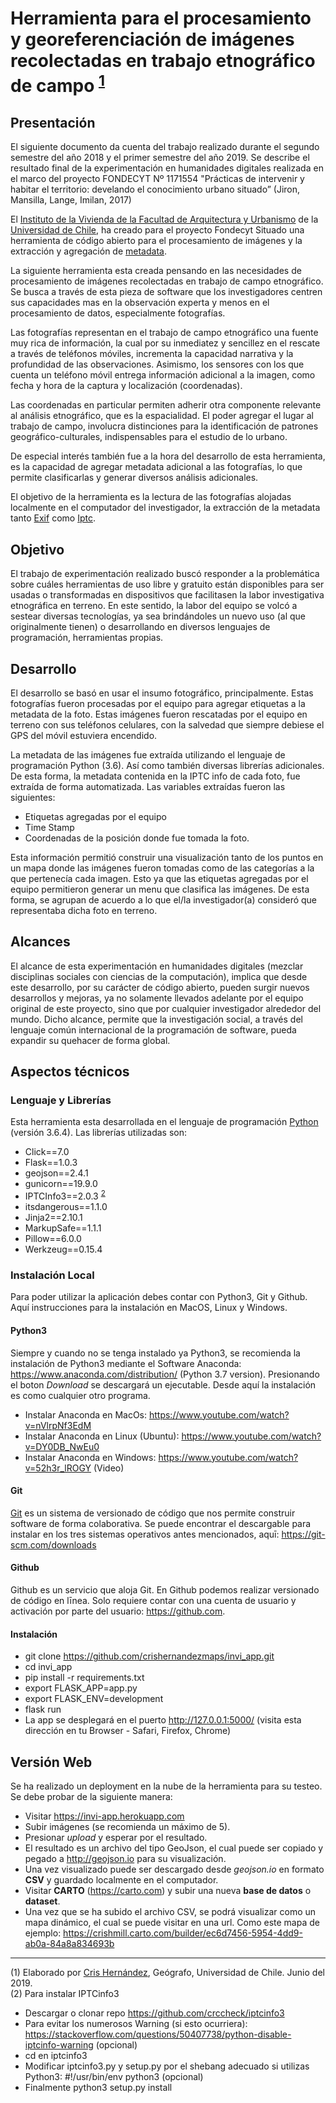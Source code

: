 #  Herramienta para el procesamiento y georeferenciación de imágenes recolectadas en trabajo etnográfico de campo <sup>[1](#foot01)</sup>

## Presentación
El siguiente documento da cuenta del trabajo realizado durante el segundo semestre del año 2018 y el primer semestre del año 2019. Se describe el resultado final de la experimentación en humanidades digitales realizada en el marco del proyecto FONDECYT Nº 1171554 "Prácticas de intervenir y habitar el territorio: develando el conocimiento urbano situado” (Jiron, Mansilla, Lange, Imilan, 2017)

El [Instituto de la Vivienda de la Facultad de Arquitectura y Urbanismo](https://vivienda.uchilefau.cl/) de la [Universidad de Chile](http://www.uchile.cl/), ha creado para el proyecto Fondecyt Situado una herramienta de código abierto para el procesamiento de imágenes y la extracción y agregación de [metadata](https://es.wikipedia.org/wiki/Metadatos).

La siguiente herramienta esta creada pensando en las necesidades de procesamiento de imágenes recolectadas en trabajo de campo etnográfico. Se busca a través de esta pieza de software que los investigadores centren sus capacidades mas en la observación experta y menos en el procesamiento de datos, especialmente fotografías. 

Las fotografías representan en el trabajo de campo etnográfico una fuente muy rica de información, la cual por su inmediatez y sencillez en el rescate a través de teléfonos móviles, incrementa la capacidad narrativa y la profundidad de las observaciones. Asimismo, los sensores con los que cuenta un teléfono móvil entrega información adicional a la imagen, como fecha y hora de la captura y localización (coordenadas). 

Las coordenadas en particular permiten adherir otra componente relevante al análisis etnográfico, que es la espacialidad. El poder agregar el lugar al trabajo de campo, involucra distinciones para la identificación de patrones geográfico-culturales, indispensables para el estudio de lo urbano.

De especial interés también fue a la hora del desarrollo de esta herramienta, es la capacidad de agregar metadata adicional a las fotografías, lo que permite clasificarlas y generar diversos análisis adicionales.   

El objetivo de la herramienta es la lectura de las fotografías alojadas localmente en el computador del investigador, la extracción de la metadata tanto [Exif](https://es.wikipedia.org/wiki/Exchangeable_image_file_format) como [Iptc](https://iptc.org/standards/photo-metadata/).

## Objetivo
El trabajo de experimentación realizado buscó responder a la problemática sobre cuáles herramientas de uso libre y gratuito están disponibles para ser usadas o transformadas en dispositivos que facilitasen la labor investigativa etnográfica en terreno. En este sentido, la labor del equipo se volcó a sestear diversas tecnologías, ya sea brindándoles un nuevo uso (al que originalmente tienen) o desarrollando en diversos lenguajes de programación, herramientas propias.

## Desarrollo
El desarrollo se basó en usar el insumo fotográfico, principalmente. Estas fotografías fueron procesadas por el equipo para agregar etiquetas a la metadata de la foto. Estas imágenes fueron rescatadas por el equipo en terreno con sus teléfonos celulares, con la salvedad que siempre debiese el GPS del móvil estuviera encendido. 

La metadata de las imágenes fue extraída utilizando el lenguaje de programación Python (3.6). Así como también diversas librerías adicionales. De esta forma, la metadata contenida en la IPTC info de cada foto, fue extraída de forma automatizada. Las variables extraídas fueron las siguientes:
	
- Etiquetas agregadas por el equipo
- Time Stamp
- Coordenadas de la posición donde fue tomada la foto.

Esta información permitió construir una visualización tanto de los puntos en un mapa donde las imágenes fueron tomadas como de las categorías a la que pertenecía cada imagen. Esto ya que las etiquetas agregadas por el equipo permitieron generar un menu que clasifica las imágenes. De esta forma, se agrupan de acuerdo a lo que el/la investigador(a) consideró que representaba dicha foto en terreno.

## Alcances
El alcance de esta experimentación en humanidades digitales (mezclar disciplinas sociales con ciencias de la computación), implica que desde este desarrollo, por su carácter de código abierto, pueden surgir nuevos desarrollos y mejoras, ya no solamente llevados adelante por el equipo original de este proyecto, sino que por cualquier investigador alrededor del mundo. Dicho alcance, permite que la investigación social, a través del lenguaje común internacional de la programación de software, pueda expandir su quehacer de forma global.

## Aspectos técnicos
### Lenguaje y Librerías
Esta herramienta esta desarrollada en el lenguaje de programación [Python](https://www.python.org/) (versión 3.6.4). Las librerías utilizadas son:
- Click==7.0
- Flask==1.0.3
- geojson==2.4.1
- gunicorn==19.9.0
- IPTCInfo3==2.0.3 <sup>[2](#foot02)</sup>
- itsdangerous==1.1.0
- Jinja2==2.10.1
- MarkupSafe==1.1.1
- Pillow==6.0.0
- Werkzeug==0.15.4

### Instalación Local
Para poder utilizar la aplicación debes contar con Python3, Git y Github. Aquí instrucciones para la instalación en MacOS, Linux y Windows.

#### Python3
Siempre y cuando no se tenga instalado ya Python3, se recomienda la instalación de Python3 mediante el Software Anaconda: https://www.anaconda.com/distribution/ (Python 3.7 version). Presionando el boton *Download* se descargará un ejecutable. Desde aquí la instalación es como cualquier otro programa.

- Instalar Anaconda en MacOs: https://www.youtube.com/watch?v=nVlrpNf3EdM
- Instalar Anaconda en Linux (Ubuntu): https://www.youtube.com/watch?v=DY0DB_NwEu0 
- Instalar Anaconda en Windows: https://www.youtube.com/watch?v=52h3r_lROGY (Video)

#### Git
[Git](https://git-scm.com/downloads) es un sistema de versionado de código que nos permite construir software de forma colaborativa. Se puede encontrar el descargable para instalar en los tres sistemas operativos antes mencionados, aquī: https://git-scm.com/downloads

#### Github
Github es un servicio que aloja Git. En Github podemos realizar versionado de código en līnea. Solo requiere contar con una cuenta de usuario y activación por parte del usuario: https://github.com.

#### Instalación
- git clone https://github.com/crishernandezmaps/invi_app.git
- cd invi_app
- pip install -r requirements.txt
- export FLASK_APP=app.py
- export FLASK_ENV=development
- flask run
- La app se desplegará en el puerto http://127.0.0.1:5000/ (visita esta dirección en tu Browser - Safari, Firefox, Chrome)

## Versión Web
Se ha realizado un deployment en la nube de la herramienta para su testeo. Se debe probar de la siguiente manera:
- Visitar https://invi-app.herokuapp.com 
- Subir imágenes (se recomienda un máximo de 5).
- Presionar *upload* y esperar por el resultado.
- El resultado es un archivo del tipo GeoJson, el cual puede ser copiado y pegado a http://geojson.io para su visualización.
- Una vez visualizado puede ser descargado desde *geojson.io* en formato **CSV** y guardado localmente en el computador.
- Visitar **CARTO** (https://carto.com) y subir una nueva **base de datos** o **dataset**.
- Una vez que se ha subido el archivo CSV, se podrá visualizar como un mapa dinámico, el cual se puede visitar en una url. Como este mapa de ejemplo: https://crishmill.carto.com/builder/ec6d7456-5954-4dd9-ab0a-84a8a834693b 


---
<a name="foot01">(1)</a> Elaborado por [Cris Hernández](http://crishernandez.co), Geógrafo, Universidad de Chile. Junio del 2019.<br/>
<a name="foot02">(2)</a> Para instalar IPTCinfo3
* Descargar o clonar repo https://github.com/crccheck/iptcinfo3
* Para evitar los numerosos Warning (si esto ocurriera): https://stackoverflow.com/questions/50407738/python-disable-iptcinfo-warning (opcional)
* cd en iptcinfo3
* Modificar iptcinfo3.py y setup.py por el shebang adecuado si utilizas Python3: #!/usr/bin/env python3 (opcional)
* Finalmente python3 setup.py install